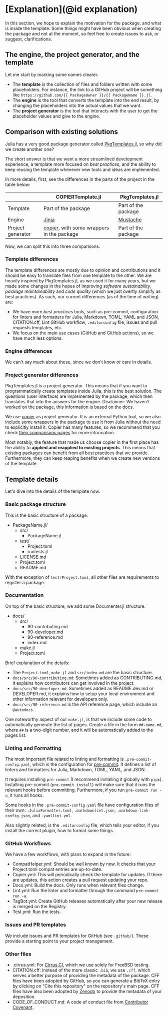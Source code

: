 # [Explanation](@id explanation)

In this section, we hope to explain the motivation for the package, and what is inside the template.
Some things might have been obvious when creating the package and not at the moment, so feel free to create issues to ask, or suggest, clarifications.

## The engine, the project generator, and the template

Let me start by marking some names clearer.

- The **template** is the collection of files and folders written with some placeholders. For instance, the link to a GitHub project will be something like `https://github.com/{{ PackageOwner }}/{{ PackageName }}.jl`.
- The **engine** is the tool that converts the template into the end result, by changing the placeholders into the actual values that we want.
- The **project generator** is the tool that interacts with the user to get the placeholder values and give to the engine.

## Comparison with existing solutions

Julia has a very good package generator called [PkgTemplates.jl](https://github.com/JuliaCI/PkgTemplates.jl), so why did we create another one?

The short answer is that we want a more streamlined development experience, a template more focused on _best practices_, and the ability to keep reusing the template whenever new tools and ideas are implemented.

In more details, first, see the differences in the parts of the project in the table below:

|                   | COPIERTemplate.jl                                                          | PkgTemplates.jl                         |
| ----------------- | -------------------------------------------------------------------------- | --------------------------------------- |
| Template          | Part of the package                                                        | Part of the package                     |
| Engine            | [Jinja](https://palletsprojects.com/p/jinja)                               | [Mustache](https://mustache.github.io/) |
| Project generator | [copier](https://copier.readthedocs.io), with some wrappers in the package | Part of the package                     |

Now, we can split this into three comparisons.

### Template differences

The template differences are mostly due to opinion and contributions and it should be easy to translate files from one template to the other.
We are heavily inspired by PkgTemplates.jl, as we used it for many years, but we made some changes in the hopes of improving _software sustainability_, _package maintainability_ and _code quality_ (which we just overtly simplify as best practices).
As such, our current differences (as of the time of writing) are:

- We have more _best practices_ tools, such as pre-commit, configuration for linters and formatters for Julia, Markdown, TOML, YAML and JSON, CITATION.cff, Lint GitHub workflow, `.editorconfig` file, issues and pull requests templates, etc.
- We focus on the main use cases (GitHub and GitHub actions), so we have much less options.

### Engine differences

We can't say much about these, since we don't know or care in details.

### Project generator differences

PkgTemplates.jl is a project generator. This means that if you want to programmatically create templates inside Julia, this is the best solution.
The questions (user interface) are implemented by the package, which then translates that into the answers for the engine.
Disclaimer: We haven't worked on the package, this information is based on the docs.

We use [copier](https://copier.readthedocs.io) as project generator.
It is an external Python tool, so we also include some wrappers in the package to use it from Julia without the need to explicitly install it.
Copier has many features, so we recommend that you check [their comparisons pages](https://copier.readthedocs.io/en/stable/comparisons/) for more information.

Most notably, the feature that made us choose copier in the first place has the ability to **applied and reapplied to existing projects**.
This means that existing packages can benefit from all best practices that we provide.
Furthermore, they can keep reaping benefits when we create new versions of the template.

## Template details

Let's dive into the details of the template now.

### Basic package structure

This is the basic structure of a package:

- PackageName.jl/
  - src/
    - PackageName.jl
  - test/
    - Project.toml
    - runtests.jl
  - LICENSE.md
  - Project.toml
  - README.md

With the exception of `test/Project.toml`, all other files are requirements to register a package.

### Documentation

On top of the basic structure, we add some Documenter.jl structure.

- docs/
  - src/
    - 90-contributing.md
    - 90-developer.md
    - 90-reference.md
    - index.md
  - make.jl
  - Project.toml

Brief explanation of the details:

- The `Project.toml`, `make.jl` and `src/index.md` are the basic structure.
- `docs/src/90-contributing.md`: Sometimes added as CONTRIBUTING.md, it explains how contributors can get involved in the project.
- `docs/src/90-developer.md`: Sometimes added as README.dev.md or DEVELOPER.md, it explains how to setup your local environment and other information relevant for developers only.
- `docs/src/90-reference.md` is the API reference page, which include an `@autodocs`.

One noteworthy aspect of our `make.jl`, is that we include some code to automatically generate the list of pages.
Create a file in the form `##-name.md`, where `##` is a two-digit number, and it will be automatically added to the pages list.

### Linting and Formatting

The most important file related to linting and formatting is `.pre-commit-config.yaml`, which is the configuration for [pre-commit](https://pre-commit.com).
It defines a list of linters and formatters for Julia, Markdown, TOML, YAML, and JSON.

It requires installing `pre-commit` (I recommend installing it globally with `pipx`).
Installing pre-commit (`pre-commit install`) will make sure that it runs the relevant hooks before committing.
Furthermore, if you run `pre-commit run -a`, it runs all hooks.

Some hooks in the `.pre-commit-config.yaml` file have configuration files of their own:
`.JuliaFormatter.toml`, `.markdownlint.json`, `.markdown-link-config.json`, and `.yamllint.yml`.

Also slightly related, is the `.editorconfig` file, which tells your editor, if you install the correct plugin, how to format some things.

### GitHub Workflows

We have a few workflows, with plans to expand in the future:

- CompatHelper.yml: Should be well known by now. It checks that your Project.toml compat entries are up-to-date.
- Copier.yml: This will periodically check the template for updates. If there are updates, this action creates a pull request updating your repo.
- Docs.yml: Build the docs. Only runs when relevant files change.
- Lint.yml: Run the linter and formatter through the command `pre-commit run -a`.
- TagBot.yml: Create GitHub releases automatically after your new release is merged on the Registry.
- Test.yml: Run the tests.

### Issues and PR templates

We include issues and PR templates for GitHub (see `.github/`).
These provide a starting point to your project management.

### Other files

- .cirrus.yml: For [Cirrus CI](https://cirrus-ci.org), which we use solely for FreeBSD testing.
- CITATION.cff: Instead of the more classic `.bib`, we use `.cff`, which serves a better purpose of providing the metadata of the package. CFF files have been adopted by GitHub, so you can generate a BibTeX entry by clicking on "Cite this repository" on the repository's main page. CFF files have also been adopted by [Zenodo](https://zenodo.org) to provide the metadata of your deposition.
- CODE\_OF\_CONDUCT.md: A code of conduct file from [Contributor Covenant](https://www.contributor-covenant.org).
